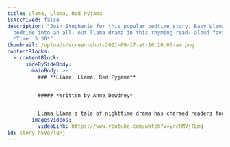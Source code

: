 ```yaml
---
title: Llama, Llama, Red Pyjama
isArchived: false
description: "Join Stephanie for this popular bedtime story. Baby Llama turns
  bedtime into an all- out llama drama in this rhyming read- aloud favorite!
  *Time: 5:30*"
thumbnail: /uploads/screen-shot-2021-09-17-at-10.20.00-am.png
contentBlocks:
  - contentBlock:
      sideBySideBody:
        mainBody: >-
          ### **Llama, Llama, Red Pyjama**


          ##### *Written by Anne Dewdney*


          Llama Llama's tale of nighttime drama has charmed readers for over a decade and makes an ideal story for bedtime reading. Children will relate to Baby Llama's need for comfort, as much as parents will appreciate Mama Llama's reassuring message.
        imagesVideos:
          videoLink: https://www.youtube.com/watch?v=yrcNMVjTLmg
id: story-h5Vo7lqRj
---
```

